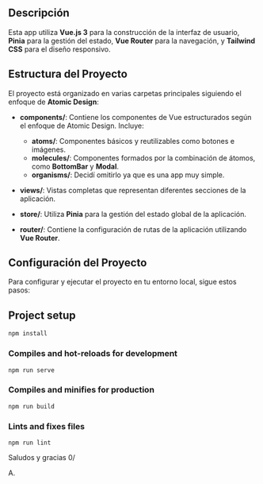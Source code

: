 ## Descripción

Esta app utiliza **Vue.js 3** para la construcción de la interfaz de usuario, **Pinia** para la gestión del estado, **Vue Router** para la navegación, y **Tailwind CSS** para el diseño responsivo.

## Estructura del Proyecto

El proyecto está organizado en varias carpetas principales siguiendo el enfoque de **Atomic Design**:

- **components/**: Contiene los componentes de Vue estructurados según el enfoque de Atomic Design. Incluye:

  - **atoms/**: Componentes básicos y reutilizables como botones e imágenes.
  - **molecules/**: Componentes formados por la combinación de átomos, como **BottomBar** y **Modal**.
  - **organisms/**: Decidí omitirlo ya que es una app muy simple.

- **views/**: Vistas completas que representan diferentes secciones de la aplicación.

- **store/**: Utiliza **Pinia** para la gestión del estado global de la aplicación.

- **router/**: Contiene la configuración de rutas de la aplicación utilizando **Vue Router**.

## Configuración del Proyecto

Para configurar y ejecutar el proyecto en tu entorno local, sigue estos pasos:

## Project setup

```
npm install
```

### Compiles and hot-reloads for development

```
npm run serve
```

### Compiles and minifies for production

```
npm run build
```

### Lints and fixes files

```
npm run lint
```

Saludos y gracias 0/

A.
